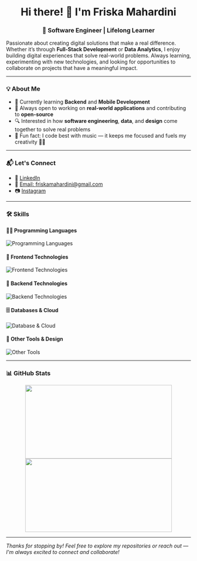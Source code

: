 <h1 align="center">Hi there! 👋 I'm Friska Mahardini</h1>
<h3 align="center">🚀 Software Engineer | Lifelong Learner</h3>

Passionate about creating digital solutions that make a real difference. Whether it’s through **Full-Stack Development** or **Data Analytics**, I enjoy building digital experiences that solve real-world problems. Always learning, experimenting with new technologies, and looking for opportunities to collaborate on projects that have a meaningful impact.

---

### 💡 About Me

- 🌱 Currently learning **Backend** and **Mobile Development**
- 🤝 Always open to working on **real-world applications** and contributing to **open-source**
- 🔍 Interested in how **software engineering**, **data**, and **design** come together to solve real problems
- 🎵 Fun fact: I code best with music — it keeps me focused and fuels my creativity 🖤💗

---

### 📬 Let's Connect

- 💼 [LinkedIn](https://www.linkedin.com/in/friska-adisti-mahardini/)
- 📧 [Email: friskamahardini@gmail.com](mailto:friskamahardini@gmail.com)
- 📷 [Instagram](https://instagram.com/friskaaam)

---

### 🛠️ Skills

#### 👩‍💻 Programming Languages
![Programming Languages](https://skillicons.dev/icons?i=js,ts,php,c,dart,py)

#### 🎨 Frontend Technologies
![Frontend Technologies](https://skillicons.dev/icons?i=html,css,tailwind,bootstrap,react,nextjs,flutter,jquery)

#### 🔧 Backend Technologies
![Backend Technologies](https://skillicons.dev/icons?i=nodejs,express,laravel)

#### 🗄️ Databases & Cloud
![Database & Cloud](https://skillicons.dev/icons?i=mysql,postgres,gcp,firebase,supabase,prisma)

#### 🧰 Other Tools & Design
![Other Tools](https://skillicons.dev/icons?i=git,github,vercel,postman,notion,figma,illustrator,ps)

---

### 📊 GitHub Stats

<p align="center">
  <img height="200" width="400" src="https://github-readme-stats-eight-theta.vercel.app/api?username=friskaam&show_icons=true&theme=algolia&include_all_commits=true&count_private=true"/>
  <img height="200" width="400" src="https://github-readme-stats-eight-theta.vercel.app/api/top-langs/?username=friskaam&layout=compact&langs_count=8&theme=algolia"/>
</p>

---

_Thanks for stopping by! Feel free to explore my repositories or reach out —I'm always excited to connect and collaborate!_

<!--
- 🔭 I’m currently working on ...
- 🌱 I’m currently learning ...
- 👯 I’m looking to collaborate on ...
- 🤔 I’m looking for help with ...
- 💬 Ask me about ...
- 📫 How to reach me: ...
- 😄 Pronouns: ...
- ⚡ Fun fact: ...
-->
